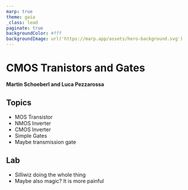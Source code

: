 ```yaml
---
marp: true
theme: gaia
_class: lead
paginate: true
backgroundColor: #fff
backgroundImage: url('https://marp.app/assets/hero-background.svg')
---
```


<!-- headingDivider: 3 -->

# **CMOS Tranistors and Gates**

**Martin Schoeberl and Luca Pezzarossa**


## Topics

 * MOS Transistor
 * NMOS Inverter
 * CMOS Inverter
 * Simple Gates
 * Maybe transmission gate

## Lab

 * Silliwiz doing the whole thing
 * Maybe also magic? It is more painful


